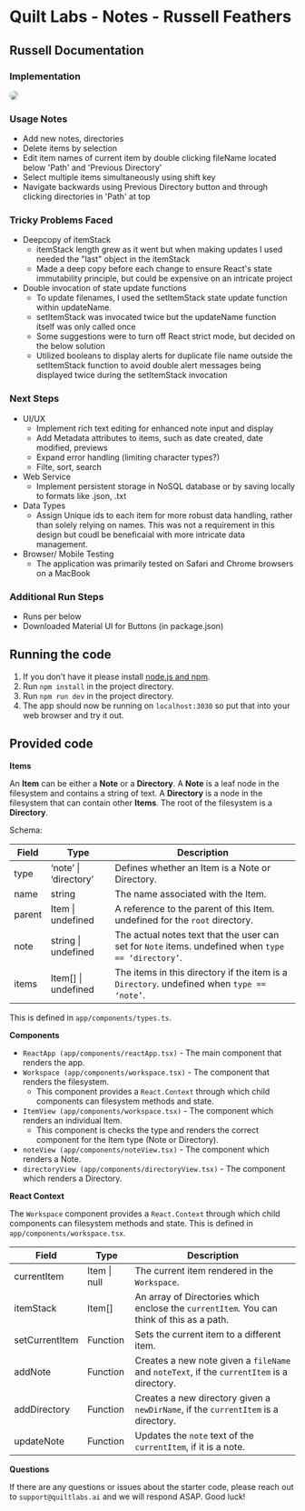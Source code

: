 # Quilt Labs - Notes - Russell Feathers

## Russell Documentation

### Implementation

<img src="./public/app.png" style="border-radius: 8px;">

### Usage Notes
  - Add new notes, directories
  - Delete items by selection
  - Edit item names of current item by double clicking fileName located below 'Path' and 'Previous Directory'
  - Select multiple items simultaneously using shift key
  - Navigate backwards using Previous Directory button and through clicking directories in 'Path' at top

### Tricky Problems Faced

- Deepcopy of itemStack
  - itemStack length grew as it went but when making updates I used needed the "last" object in the itemStack
  - Made a deep copy before each change to ensure React's state immutability principle, but could be expensive on an intricate project
- Double invocation of state update functions
  - To update filenames, I used the setItemStack state update function within updateName.
  - setItemStack was invocated twice but the updateName function itself was only called once
  - Some suggestions were to turn off React strict mode, but decided on the below solution
  - Utilized booleans to display alerts for duplicate file name outside the setItemStack function to avoid double alert messages being displayed twice during the setItemStack invocation

### Next Steps
- UI/UX
  - Implement rich text editing for enhanced note input and display
  - Add Metadata attributes to items, such as date created, date modified, previews
  - Expand error handling (limiting character types?)
  - Filte, sort, search
- Web Service 
  - Implement persistent storage in NoSQL database or by saving locally to formats like .json, .txt
- Data Types
  - Assign Unique ids to each item for more robust data handling, rather than solely relying on names. This was not a requirement in this design but coudl be beneficaial with more intricate data management.
- Browser/ Mobile Testing
  - The application was primarily tested on Safari and Chrome browsers on a MacBook

### Additional Run Steps
- Runs per below
- Downloaded Material UI for Buttons (in package.json)

## Running the code

1. If you don’t have it please install [node.js and npm](https://docs.npmjs.com/downloading-and-installing-node-js-and-npm).
2. Run `npm install` in the project directory.
3. Run `npm run dev` in the project directory.
4. The app should now be running on `localhost:3030` so put that into your web browser and try it out.


## Provided code

**Items**

An **Item** can be either a **Note** or a **Directory**. A **Note** is a leaf node in the filesystem and contains a string of text. A **Directory** is a node in the filesystem that can contain other **Items**. The root of the filesystem is a **Directory**.

Schema:

| **Field** | **Type**              | **Description**                                                                                       |
|-----------|-----------------------|-------------------------------------------------------------------------------------------------------|
| type      | ‘note’ \| ‘directory’ | Defines whether an Item is a Note or Directory.                                                       |
| name      | string                | The name associated with the Item.                                                                    |
| parent    | Item \| undefined     | A reference to the parent of this Item.   undefined for the `root` directory.                         |
| note      | string \| undefined   | The actual notes text that the user can set for `Note` items.   undefined when `type == ‘directory’`. |
| items     | Item[] \| undefined   | The items in this directory if the item is a `Directory`.   undefined when `type == ‘note’`.          |

This is defined in `app/components/types.ts`.

**Components**

* `ReactApp (app/components/reactApp.tsx)` - The main component that renders the app.
* `Workspace (app/components/workspace.tsx)` - The component that renders the filesystem.
  * This component provides a `React.Context` through which child components can filesystem methods and state.
* `ItemView (app/components/workspace.tsx)` - The component which renders an individual Item.
  * This component is checks the type and renders the correct component for the Item type (Note or Directory).
* `noteView (app/components/noteView.tsx)` - The component which renders a Note.
* `directoryView (app/components/directoryView.tsx)` - The component which renders a Directory.

**React Context**

The `Workspace` component provides a `React.Context` through which child components can filesystem methods and state. This is defined in `app/components/workspace.tsx`.

| **Field**      | **Type**     | **Description**                                                                            |
|----------------|--------------|--------------------------------------------------------------------------------------------|
| currentItem    | Item \| null | The current item rendered in the `Workspace`.                                              |
| itemStack      | Item[]       | An array of Directories which enclose the `currentItem`. You can think of this as a path.  |
| setCurrentItem | Function     | Sets the current item to a different item.                                                 |
| addNote        | Function     | Creates a new note given a `fileName` and `noteText`, if the `currentItem` is a directory. |
| addDirectory   | Function     | Creates a new directory given a `newDirName`, if the `currentItem` is a directory.         |
| updateNote     | Function     | Updates the `note` text of the `currentItem`, if it is a note.                             |

**Questions**

If there are any questions or issues about the starter code, please reach out to `support@quiltlabs.ai` and we will respond ASAP. Good luck!